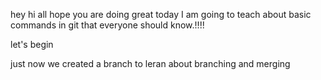 hey hi all hope you are doing great today
I am going to teach about basic commands in git that everyone should know.!!!!

let's begin

just now we created a branch to leran about branching and merging
